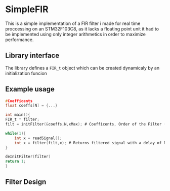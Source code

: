 # SimpleFIR
This is a simple implementation of a FIR filter i made for real time proccessing on
an STM32F103C8, as it lacks a floating point unit it had to be implemented using only 
integer arithmetics in order to maximize performance.

## Library interface
The library defines a `FIR_t` object which can be created dynamicaly by an 
initialization funcion

## Example usage

```c
#Coefficents
float coeffs[N] = {...}

int main(){
FIR_t * filter;
filt = initFilter(&coeffs,N,xMax); # Coefficents, Order of the Filter (TAPS), Upper bounding for Signal

while(1){
    int x = readSignal();
    int x = filter(filt,x); # Returns filtered signal with a delay of N samples
}

deInitFilter(filter)
return 1;
}
```

## Filter Design
